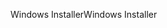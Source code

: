 <span data-ttu-id="be198-101">Windows Installer</span><span class="sxs-lookup"><span data-stu-id="be198-101">Windows Installer</span></span>
